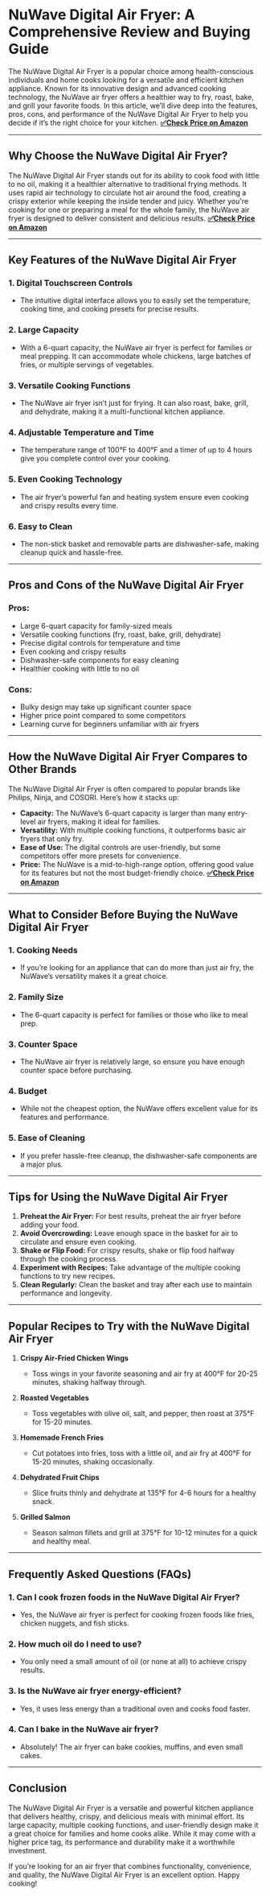 # NuWave Digital Air Fryer: A Comprehensive Review and Buying Guide

The NuWave Digital Air Fryer is a popular choice among health-conscious individuals and home cooks looking for a versatile and efficient kitchen appliance. Known for its innovative design and advanced cooking technology, the NuWave air fryer offers a healthier way to fry, roast, bake, and grill your favorite foods. In this article, we’ll dive deep into the features, pros, cons, and performance of the NuWave Digital Air Fryer to help you decide if it’s the right choice for your kitchen.
[**✅Check Price on Amazon**](https://amzn.to/3DR2BJu)


---

## Why Choose the NuWave Digital Air Fryer?

The NuWave Digital Air Fryer stands out for its ability to cook food with little to no oil, making it a healthier alternative to traditional frying methods. It uses rapid air technology to circulate hot air around the food, creating a crispy exterior while keeping the inside tender and juicy. Whether you're cooking for one or preparing a meal for the whole family, the NuWave air fryer is designed to deliver consistent and delicious results.
[**✅Check Price on Amazon**](https://amzn.to/3DHgnOV)


---

## Key Features of the NuWave Digital Air Fryer

### 1. **Digital Touchscreen Controls**
   - The intuitive digital interface allows you to easily set the temperature, cooking time, and cooking presets for precise results.

### 2. **Large Capacity**
   - With a 6-quart capacity, the NuWave air fryer is perfect for families or meal prepping. It can accommodate whole chickens, large batches of fries, or multiple servings of vegetables.

### 3. **Versatile Cooking Functions**
   - The NuWave air fryer isn’t just for frying. It can also roast, bake, grill, and dehydrate, making it a multi-functional kitchen appliance.

### 4. **Adjustable Temperature and Time**
   - The temperature range of 100°F to 400°F and a timer of up to 4 hours give you complete control over your cooking.

### 5. **Even Cooking Technology**
   - The air fryer’s powerful fan and heating system ensure even cooking and crispy results every time.

### 6. **Easy to Clean**
   - The non-stick basket and removable parts are dishwasher-safe, making cleanup quick and hassle-free.

---

## Pros and Cons of the NuWave Digital Air Fryer

### **Pros:**
   - Large 6-quart capacity for family-sized meals
   - Versatile cooking functions (fry, roast, bake, grill, dehydrate)
   - Precise digital controls for temperature and time
   - Even cooking and crispy results
   - Dishwasher-safe components for easy cleaning
   - Healthier cooking with little to no oil

### **Cons:**
   - Bulky design may take up significant counter space
   - Higher price point compared to some competitors
   - Learning curve for beginners unfamiliar with air fryers

---

## How the NuWave Digital Air Fryer Compares to Other Brands

The NuWave Digital Air Fryer is often compared to popular brands like Philips, Ninja, and COSORI. Here’s how it stacks up:

- **Capacity:** The NuWave’s 6-quart capacity is larger than many entry-level air fryers, making it ideal for families.
- **Versatility:** With multiple cooking functions, it outperforms basic air fryers that only fry.
- **Ease of Use:** The digital controls are user-friendly, but some competitors offer more presets for convenience.
- **Price:** The NuWave is a mid-to-high-range option, offering good value for its features but not the most budget-friendly choice.
[**✅Check Price on Amazon**](https://amzn.to/41mbMti)


---

## What to Consider Before Buying the NuWave Digital Air Fryer

### 1. **Cooking Needs**
   - If you’re looking for an appliance that can do more than just air fry, the NuWave’s versatility makes it a great choice.

### 2. **Family Size**
   - The 6-quart capacity is perfect for families or those who like to meal prep.

### 3. **Counter Space**
   - The NuWave air fryer is relatively large, so ensure you have enough counter space before purchasing.

### 4. **Budget**
   - While not the cheapest option, the NuWave offers excellent value for its features and performance.

### 5. **Ease of Cleaning**
   - If you prefer hassle-free cleanup, the dishwasher-safe components are a major plus.

---

## Tips for Using the NuWave Digital Air Fryer

1. **Preheat the Air Fryer:** For best results, preheat the air fryer before adding your food.
2. **Avoid Overcrowding:** Leave enough space in the basket for air to circulate and ensure even cooking.
3. **Shake or Flip Food:** For crispy results, shake or flip food halfway through the cooking process.
4. **Experiment with Recipes:** Take advantage of the multiple cooking functions to try new recipes.
5. **Clean Regularly:** Clean the basket and tray after each use to maintain performance and longevity.

---

## Popular Recipes to Try with the NuWave Digital Air Fryer

1. **Crispy Air-Fried Chicken Wings**
   - Toss wings in your favorite seasoning and air fry at 400°F for 20-25 minutes, shaking halfway through.

2. **Roasted Vegetables**
   - Toss vegetables with olive oil, salt, and pepper, then roast at 375°F for 15-20 minutes.

3. **Homemade French Fries**
   - Cut potatoes into fries, toss with a little oil, and air fry at 400°F for 15-20 minutes, shaking occasionally.

4. **Dehydrated Fruit Chips**
   - Slice fruits thinly and dehydrate at 135°F for 4-6 hours for a healthy snack.

5. **Grilled Salmon**
   - Season salmon fillets and grill at 375°F for 10-12 minutes for a quick and healthy meal.

---

## Frequently Asked Questions (FAQs)

### 1. **Can I cook frozen foods in the NuWave Digital Air Fryer?**
   - Yes, the NuWave air fryer is perfect for cooking frozen foods like fries, chicken nuggets, and fish sticks.

### 2. **How much oil do I need to use?**
   - You only need a small amount of oil (or none at all) to achieve crispy results.

### 3. **Is the NuWave air fryer energy-efficient?**
   - Yes, it uses less energy than a traditional oven and cooks food faster.

### 4. **Can I bake in the NuWave air fryer?**
   - Absolutely! The air fryer can bake cookies, muffins, and even small cakes.

---

## Conclusion

The NuWave Digital Air Fryer is a versatile and powerful kitchen appliance that delivers healthy, crispy, and delicious meals with minimal effort. Its large capacity, multiple cooking functions, and user-friendly design make it a great choice for families and home cooks alike. While it may come with a higher price tag, its performance and durability make it a worthwhile investment.

If you’re looking for an air fryer that combines functionality, convenience, and quality, the NuWave Digital Air Fryer is an excellent option. Happy cooking!
